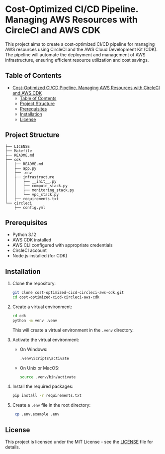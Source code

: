 # Cost-Optimized CI/CD Pipeline. Managing AWS Resources with CircleCI and AWS CDK

This project aims to create a cost-optimized CI/CD pipeline for managing AWS resources using CircleCI and the AWS Cloud Development Kit (CDK). The pipeline will automate the deployment and management of AWS infrastructure, ensuring efficient resource utilization and cost savings.

## Table of Contents

- [Cost-Optimized CI/CD Pipeline. Managing AWS Resources with CircleCI and AWS CDK](#cost-optimized-cicd-pipeline-managing-aws-resources-with-circleci-and-aws-cdk)
  - [Table of Contents](#table-of-contents)
  - [Project Structure](#project-structure)
  - [Prerequisites](#prerequisites)
  - [Installation](#installation)
  - [License](#license)

## Project Structure

```text
├── LICENSE
├── Makefile
├── README.md
├── cdk
│   ├── README.md
│   ├── app.py
│   ├── .env
│   ├── infrastructure
│   │   ├── __init__.py
│   │   ├── compute_stack.py
│   │   ├── monitoring_stack.py
│   │   └── vpc_stack.py
│   ├── requirements.txt
└── circleci
    ├── config.yml
```

## Prerequisites

- Python 3.12
- AWS CDK installed
- AWS CLI configured with appropriate credentials
- CircleCI account
- Node.js installed (for CDK)

## Installation

1. Clone the repository:

   ```bash
   git clone cost-optimized-cicd-circleci-aws-cdk.git 
   cd cost-optimized-cicd-circleci-aws-cdk
   ```

2. Create a virtual environment:

    ```bash
    cd cdk
    python -m venv .venv
    ```
  
    This will create a virtual environment in the `.venv` directory.

3. Activate the virtual environment:
   - On Windows:

     ```bash
     .venv\Scripts\activate
     ```

   - On Unix or MacOS:

     ```bash
     source .venv/bin/activate
     ```

4. Install the required packages:

   ```bash
   pip install -r requirements.txt
   ```

5. Create a `.env` file in the root directory:

   ```bash
    cp .env.example .env
   ```

## License

This project is licensed under the MIT License - see the [LICENSE](LICENSE) file for details.

